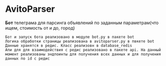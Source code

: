 # AvitoParser
**Бот** телеграма для парсинга объявлений по заданным параметрам(что ищем, стоимость от и до, город)
````
Бот и запуск бота реализовано в модуле bot.py в пакете bot
Логика обработки страницы реализована в avitoparser.py в пвкете bot
Данные хранятся в редис. Класс реализовн в database_redis
Апи для для взаимодействия с редис реализовано в пакете api. На данный момент реализованы эндпоинты для получения всех данных и для получения данных по id с редис
 
